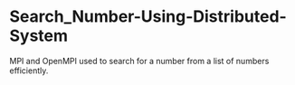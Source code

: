 # Search_Number-Using-Distributed-System
MPI and OpenMPI used to search for a number from a list of numbers efficiently. 

